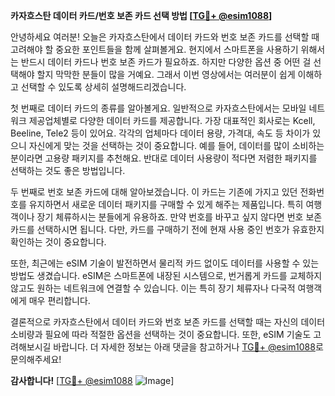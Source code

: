 **카자흐스탄 데이터 카드/번호 보존 카드 선택 방법 [[TG💪+ @esim1088](https://t.me/s/esim1088)]**

안녕하세요 여러분! 오늘은 카자흐스탄에서 데이터 카드와 번호 보존 카드를 선택할 때 고려해야 할 중요한 포인트들을 함께 살펴볼게요. 현지에서 스마트폰을 사용하기 위해서는 반드시 데이터 카드나 번호 보존 카드가 필요하죠. 하지만 다양한 옵션 중 어떤 걸 선택해야 할지 막막한 분들이 많을 거예요. 그래서 이번 영상에서는 여러분이 쉽게 이해하고 선택할 수 있도록 상세히 설명해드리겠습니다.

첫 번째로 데이터 카드의 종류를 알아볼게요. 일반적으로 카자흐스탄에서는 모바일 네트워크 제공업체별로 다양한 데이터 카드를 제공합니다. 가장 대표적인 회사로는 Kcell, Beeline, Tele2 등이 있어요. 각각의 업체마다 데이터 용량, 가격대, 속도 등 차이가 있으니 자신에게 맞는 것을 선택하는 것이 중요합니다. 예를 들어, 데이터를 많이 소비하는 분이라면 고용량 패키지를 추천해요. 반대로 데이터 사용량이 적다면 저렴한 패키지를 선택하는 것도 좋은 방법입니다.

두 번째로 번호 보존 카드에 대해 알아보겠습니다. 이 카드는 기존에 가지고 있던 전화번호를 유지하면서 새로운 데이터 패키지를 구매할 수 있게 해주는 제품입니다. 특히 여행객이나 장기 체류하시는 분들에게 유용하죠. 만약 번호를 바꾸고 싶지 않다면 번호 보존 카드를 선택하시면 됩니다. 다만, 카드를 구매하기 전에 현재 사용 중인 번호가 유효한지 확인하는 것이 중요합니다.

또한, 최근에는 eSIM 기술이 발전하면서 물리적 카드 없이도 데이터를 사용할 수 있는 방법도 생겼습니다. eSIM은 스마트폰에 내장된 시스템으로, 번거롭게 카드를 교체하지 않고도 원하는 네트워크에 연결할 수 있습니다. 이는 특히 장기 체류자나 다국적 여행객에게 매우 편리합니다.

결론적으로 카자흐스탄에서 데이터 카드와 번호 보존 카드를 선택할 때는 자신의 데이터 소비량과 필요에 따라 적절한 옵션을 선택하는 것이 중요합니다. 또한, eSIM 기술도 고려해보시길 바랍니다. 더 자세한 정보는 아래 댓글을 참고하거나 [TG💪+ @esim1088](https://t.me/s/esim1088)로 문의해주세요!

**감사합니다!** [[TG💪+ @esim1088](https://t.me/s/esim1088) ![Image](https://i.postimg.cc/Y0z9fWf4/image.png)]